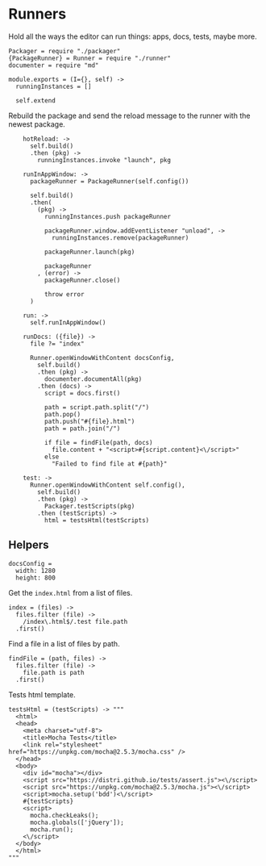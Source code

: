 Runners
=======

Hold all the ways the editor can run things: apps, docs, tests, maybe more.

    Packager = require "./packager"
    {PackageRunner} = Runner = require "./runner"
    documenter = require "md"

    module.exports = (I={}, self) ->
      runningInstances = []

      self.extend

Rebuild the package and send the reload message to the runner with the newest package.

        hotReload: ->
          self.build()
          .then (pkg) ->
            runningInstances.invoke "launch", pkg

        runInAppWindow: ->
          packageRunner = PackageRunner(self.config())

          self.build()
          .then(
            (pkg) ->
              runningInstances.push packageRunner

              packageRunner.window.addEventListener "unload", ->
                runningInstances.remove(packageRunner)

              packageRunner.launch(pkg)

              packageRunner
            , (error) ->
              packageRunner.close()

              throw error
          )

        run: ->
          self.runInAppWindow()

        runDocs: ({file}) ->
          file ?= "index"

          Runner.openWindowWithContent docsConfig,
            self.build()
            .then (pkg) ->
              documenter.documentAll(pkg)
            .then (docs) ->
              script = docs.first()

              path = script.path.split("/")
              path.pop()
              path.push("#{file}.html")
              path = path.join("/")

              if file = findFile(path, docs)
                file.content + "<script>#{script.content}<\/script>"
              else
                "Failed to find file at #{path}"

        test: ->
          Runner.openWindowWithContent self.config(),
            self.build()
            .then (pkg) ->
              Packager.testScripts(pkg)
            .then (testScripts) ->
              html = testsHtml(testScripts)

Helpers
-------

    docsConfig =
      width: 1280
      height: 800

Get the `index.html` from a list of files.

    index = (files) ->
      files.filter (file) ->
        /index\.html$/.test file.path
      .first()

Find a file in a list of files by path.

    findFile = (path, files) ->
      files.filter (file) ->
        file.path is path
      .first()

Tests html template.

    testsHtml = (testScripts) -> """
      <html>
      <head>
        <meta charset="utf-8">
        <title>Mocha Tests</title>
        <link rel="stylesheet" href="https://unpkg.com/mocha@2.5.3/mocha.css" />
      </head>
      <body>
        <div id="mocha"></div>
        <script src="https://distri.github.io/tests/assert.js"><\/script>
        <script src="https://unpkg.com/mocha@2.5.3/mocha.js"><\/script>
        <script>mocha.setup('bdd')<\/script>
        #{testScripts}
        <script>
          mocha.checkLeaks();
          mocha.globals(['jQuery']);
          mocha.run();
        <\/script>
      </body>
      </html>
    """
